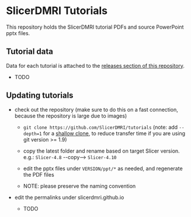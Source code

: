 # SlicerDMRI Tutorials

This repository holds the SlicerDMRI tutorial PDFs and source PowerPoint pptx files.

## Tutorial data

Data for each tutorial is attached to the [releases section of this repository](https://github.com/SlicerDMRI/tutorials/releases).
  - TODO

## Updating tutorials

- check out the repository (make sure to do this on a fast connection, because the repository is large due to images)
  - `git clone https://github.com/SlicerDMRI/tutorials`
    (note: add `--depth=1` for a [shallow clone](https://git-scm.com/docs/git-clone#git-clone---depthltdepthgt), to reduce transfer time if you are using
    git version >= 1.9)
    
  - copy the latest folder and rename based on target Slicer version. e.g.: `Slicer-4.8` --copy--> `Slicer-4.10`
  - edit the pptx files under `VERSION/ppt/*` as needed, and regenerate the PDF files
  - NOTE: please preserve the naming convention
  
- edit the permalinks under slicerdmri.github.io
  - TODO
